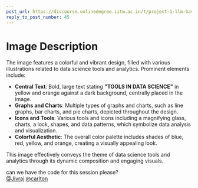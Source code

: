 ```yaml
---
post_url: https://discourse.onlinedegree.iitm.ac.in/t/project-1-llm-based-automation-agent-discussion-thread-tds-jan-2025/164277/48
reply_to_post_number: 45
---
```

# Image Description

The image features a colorful and vibrant design, filled with various illustrations related to data science tools and analytics. Prominent elements include:

- **Central Text**: Bold, large text stating **"TOOLS IN DATA SCIENCE"** in yellow and orange against a dark background, centrally placed in the image.
- **Graphs and Charts**: Multiple types of graphs and charts, such as line graphs, bar charts, and pie charts, depicted throughout the design.
- **Icons and Tools**: Various tools and icons including a magnifying glass, charts, a lock, shapes, and data patterns, which symbolize data analysis and visualization.
- **Colorful Aesthetic**: The overall color palette includes shades of blue, red, yellow, and orange, creating a visually appealing look.

This image effectively conveys the theme of data science tools and analytics through its dynamic composition and engaging visuals.

can we have the code for this session please?  
[@Jivraj](/u/jivraj) [@carlton](/u/carlton)